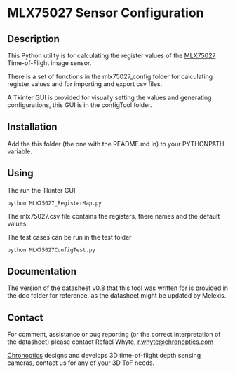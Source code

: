# MLX75027 Sensor Configuration

## Description

This Python utility is for calculating the register values of the [MLX75027](https://www.melexis.com/en/product/MLX75027/Automotive-VGA-Time-Of-Flight-Sensor) Time-of-Flight image sensor. 

There is a set of functions in the mlx75027_config folder for calculating register values and for importing and export csv files. 

A Tkinter GUI is provided for visually setting the values and generating configurations, this GUI is in the configTool folder.  

## Installation

Add the this folder (the one with the README.md in) to your PYTHONPATH variable. 

## Using 
The run the Tkinter GUI
    
    python MLX75027_RegisterMap.py 

The mlx75027.csv file contains the registers, there names and the default values. 

The test cases can be run in the test folder 

    python MLX75027ConfigTest.py 

## Documentation 

The version of the datasheet v0.8 that this tool was written for is provided in the doc folder for reference, as the datasheet might be updated by Melexis. 

## Contact 

For comment, assistance or bug reporting (or the correct interpretation of the datasheet) please contact Refael Whyte, r.whyte@chronoptics.com 

[Chronoptics](www.chronoptics.com) designs and develops 3D time-of-flight depth sensing cameras, contact us for any of your 3D ToF needs. 

